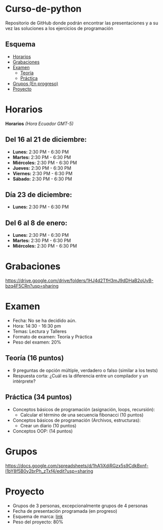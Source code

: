 # Curso-de-python
Repositorio de GitHub donde podrán encontrar las presentaciones y a su vez las soluciones a los ejercicios de programación

## Esquema
- [Horarios](#Horarios)
- [Grabaciones](#grabaciones)
- [Examen](#examen)
  - [Teoría](#teoría-16-puntos)
  - [Práctica](#práctica-34-puntos)
- [Grupos (En progreso)](#grupos-en-progreso)
- [Proyecto](#proyecto)


# Horarios

**Horarios** *(Hora Ecuador GMT-5)*

## Del 16 al 21 de diciembre:
- **Lunes:** 2:30 PM - 6:30 PM  
- **Martes:** 2:30 PM - 6:30 PM  
- **Miércoles:** 2:30 PM - 6:30 PM  
- **Jueves:** 2:30 PM - 6:30 PM  
- **Viernes:** 2:30 PM - 6:30 PM  
- **Sábado:** 2:30 PM - 6:30 PM  

## Día 23 de diciembre:
- **Lunes:** 2:30 PM - 6:30 PM  

## Del 6 al 8 de enero:
- **Lunes:** 2:30 PM - 6:30 PM  
- **Martes:** 2:30 PM - 6:30 PM  
- **Miércoles:** 2:30 PM - 6:30 PM



# Grabaciones
https://drive.google.com/drive/folders/1HJ4d2TfH3mJ9dDHaB2oUvB-bzq4F5CRn?usp=sharing



# Examen

- Fecha: No se ha decidido aún.
- Hora: 14:30 - 16:30 pm
- Temas: Lectura y Talleres 
- Formato de examen: Teoría y Práctica
- Peso del examen: 20%

## Teoría (16 puntos)

- 9 preguntas de opción múltiple, verdadero o falso (similar a los tests)
- Respuesta corta: ¿Cuál es la diferencia entre un compilador y un intérprete?

## Práctica (34 puntos)

- Conceptos básicos de programación (asignación, loops, recursión):
    - Calcular el término de una secuencia fibonacci (10 puntos)
- Conceptos básicos de programación (Archivos, estructuras):
    - Crear un diario (10 puntos)
- Conceptos OOP: (14 puntos)

# Grupos 

https://docs.google.com/spreadsheets/d/1hA1iXdiRGzx5s9CdkBxnf-l1bY8f5B0y2brPh_zTxf4/edit?usp=sharing

# Proyecto
- Grupos de 3 personas, excepcionalmente grupos de 4 personas
- Fecha de presentación programada (en progreso)
- Esquema de marca: [link](https://docs.google.com/document/d/13b5LO--yXu1-r9Fo4A5oW41h3g3hBljA6kaL-3Q1xkE/edit?usp=sharing)
- Peso del proyecto: 80%
